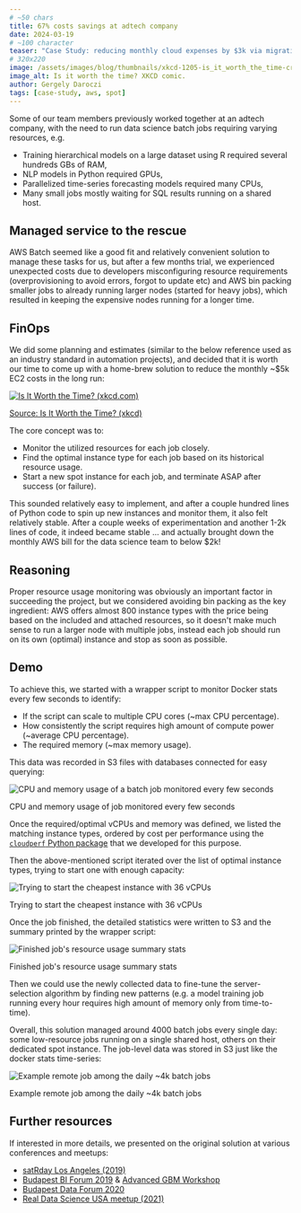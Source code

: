 ```yaml
---
# ~50 chars
title: 67% costs savings at adtech company
date: 2024-03-19
# ~100 character
teaser: "Case Study: reducing monthly cloud expenses by $3k via migrating from AWS Batch to self-managed instances."
# 320x220
image: /assets/images/blog/thumbnails/xkcd-1205-is_it_worth_the_time-cropped.jpg
image_alt: Is it worth the time? XKCD comic.
author: Gergely Daroczi
tags: [case-study, aws, spot]
---
```


Some of our team members previously worked together at an adtech
company, with the need to run data science batch jobs requiring
varying resources, e.g.

- Training hierarchical models on a large dataset using R required
  several hundreds GBs of RAM,
- NLP models in Python required GPUs,
- Parallelized time-series forecasting models required many CPUs,
- Many small jobs mostly waiting for SQL results running on a shared
  host.

## Managed service to the rescue

AWS Batch seemed like a good fit and relatively convenient solution to
manage these tasks for us, but after a few months trial, we
experienced unexpected costs due to developers misconfiguring resource
requirements (overprovisioning to avoid errors, forgot to update etc)
and AWS bin packing smaller jobs to already running larger nodes
(started for heavy jobs), which resulted in keeping the expensive
nodes running for a longer time.

## FinOps

We did some planning and estimates (similar to the below reference
used as an industry standard in automation projects), and decided that
it is worth our time to come up with a home-brew solution to reduce
the monthly ~$5k EC2 costs in the long run:

<div class="text-center m-2.5 mt-8 mb-6">
  <a href="https://xkcd.com/1205/"
     target="_blank" rel="noopener"
     class="!no-underline">
    <img
      title="Is It Worth the Time? (xkcd.com)"
      src="/assets/images/blog/xkcd-1205-is_it_worth_the_time.png"
      class="w-full" />
    <p>Source: Is It Worth the Time? (xkcd)</p>
  </a>
</div>

The core concept was to:

- Monitor the utilized resources for each job closely.
- Find the optimal instance type for each job based on its historical
  resource usage.
- Start a new spot instance for each job, and terminate ASAP after
  success (or failure).

This sounded relatively easy to implement, and after a couple hundred
lines of Python code to spin up new instances and monitor them, it
also felt relatively stable. After a couple weeks of experimentation
and another 1-2k lines of code, it indeed became stable ... and
actually brought down the monthly AWS bill for the data science team
to below $2k!

## Reasoning

Proper resource usage monitoring was obviously an important factor in
succeeding the project, but we considered avoiding bin packing as the
key ingredient: AWS offers almost 800 instance types with the price
being based on the included and attached resources, so it doesn't make
much sense to run a larger node with multiple jobs, instead each job
should run on its own (optimal) instance and stop as soon as possible.

## Demo

To achieve this, we started with a wrapper script to monitor Docker
stats every few seconds to identify:

- If the script can scale to multiple CPU cores (~max CPU percentage).
- How consistently the script requires high amount of compute power
  (~average CPU percentage).
- The required memory (~max memory usage).

This data was recorded in S3 files with databases connected for easy
querying:

<div class="text-center m-2.5 mt-8 mb-6">
  <img class="zoomin"
    title="CPU and memory usage of a batch job monitored every few seconds"
    src="/assets/images/blog/adtech-usecase-job-metrics.png"/>
  <p>CPU and memory usage of job monitored every few seconds</p>
</div>

Once the required/optimal vCPUs and memory was defined, we listed the
matching instance types, ordered by cost per performance using the <a
href="https://github.com/bra-fsn/cloudperf" target="_blank"
rel="noopener"> `cloudperf` Python package</a> that we developed for
this purpose.

Then the above-mentioned script iterated over the list of optimal
instance types, trying to start one with enough capacity:

<div class="text-center m-2.5 mt-8 mb-6">
  <img class="zoomin"
    title="Trying to start the cheapest instance with 36 vCPUs"
    src="/assets/images/blog/adtech-usecase-run.png"/>
  <p>Trying to start the cheapest instance with 36 vCPUs</p>
</div>

Once the job finished, the detailed statistics were written to S3 and
the summary printed by the wrapper script:

<div class="text-center m-2.5 mt-8 mb-6">
  <img class="zoomin"
    title="Finished job's resource usage summary stats"
    src="/assets/images/blog/adtech-usecase-stopped.png"/>
  <p>Finished job's resource usage summary stats</p>
</div>

Then we could use the newly collected data to fine-tune the
server-selection algorithm by finding new patterns (e.g. a model
training job running every hour requires high amount of memory only
from time-to-time).

Overall, this solution managed around 4000 batch jobs every single
day: some low-resource jobs running on a single shared host, others on
their dedicated spot instance. The job-level data was stored in S3
just like the docker stats time-series:

<div class="text-center m-2.5 mt-8 mb-6">
  <img class="zoomin"
    title="Example remote job among the daily ~4k batch jobs"
    src="/assets/images/blog/adtech-usecase-jobs.png"/>
  <p>Example remote job among the daily ~4k batch jobs</p>
</div>

## Further resources

If interested in more details, we presented on the original solution
at various conferences and meetups:

- <a href="https://losangeles2019.satrdays.org/" target="_blank" rel="noopener">satRday Los Angeles (2019)</a>
- <a href="https://budapestbiforum.hu/2019/en/" target="_blank" rel="noopener">Budapest BI Forum 2019</a> & <a href="https://github.com/szilard/GBM-adv-workshop-Bp19" target="_blank" rel="noopener">Advanced GBM Workshop</a>
- <a href="https://budapestdata.hu/2020/en/" target="_blank" rel="noopener">Budapest Data Forum 2020</a>
- <a href="https://www.meetup.com/real-data-science-usa-r-meetup/" target="_blank" rel="noopener">Real Data Science USA meetup (2021)</a>
